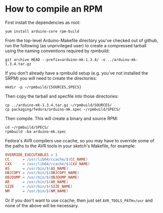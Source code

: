 # How to compile an RPM

First install the dependencies as root:

    yum install arduino-core rpm-build

From the top-level Arduino-Makefile directory you've checked out of github, run the following (as unprivileged user) to create a compressed tarball using the naming conventions required by rpmbuild:

    git archive HEAD --prefix=arduino-mk-1.3.4/ -o ../arduino-mk-1.3.4.tar.gz

If you don't already have a rpmbuild setup (e.g. you've not installed the SRPM) you will need to create the directories:

    mkdir -p ~/rpmbuild/{SOURCES,SPECS}

Then copy the tarball and specfile into those directories:

    cp ../arduino-mk-1.3.4.tar.gz ~/rpmbuild/SOURCES/
    cp packaging/fedora/arduino-mk.spec ~/rpmbuild/SPECS/

Then compile. This will create a binary and source RPM:

    cd ~/rpmbuild/SPECS/
    rpmbuild -ba arduino-mk.spec

Fedora's AVR compilers use ccache, so you may have to override some of the paths to the AVR tools in your sketch's Makefile, for example:

```Makefile
OVERRIDE_EXECUTABLES = 1
CC      = /usr/lib64/ccache/$(CC_NAME)
CXX     = /usr/lib64/ccache/$(CXX_NAME)
AS      = /usr/bin/$(AS_NAME)
OBJCOPY = /usr/bin/$(OBJCOPY_NAME)
OBJDUMP = /usr/bin/$(OBJDUMP_NAME)
AR      = /usr/bin/$(AR_NAME)
SIZE    = /usr/bin/$(SIZE_NAME)
NM      = /usr/bin/$(NM_NAME)
```

Or if you don't want to use ccache, then just set ```AVR_TOOLS_PATH=/usr``` and none of the above will be necessary.
